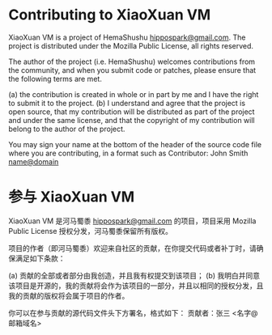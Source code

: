 # Contributing to XiaoXuan VM

XiaoXuan VM is a project of HemaShushu <hippospark@gmail.com>. The project is distributed under the Mozilla Public License, all rights reserved.

The author of the project (i.e. HemaShushu) welcomes contributions from the community, and when you submit code or patches, please ensure that the following terms are met.

(a) the contribution is created in whole or in part by me and I have the right to submit it to the project.
(b) I understand and agree that the project is open source, that my contribution will be distributed as part of the project and under the same license, and that the copyright of my contribution will belong to the author of the project.

You may sign your name at the bottom of the header of the source code file where you are contributing, in a format such as
Contributor: John Smith <name@domain>

# 参与 XiaoXuan VM

XiaoXuan VM 是河马蜀黍 <hippospark@gmail.com> 的项目，项目采用 Mozilla Public License 授权分发，河马蜀黍保留所有版权。

项目的作者（即河马蜀黍）欢迎来自社区的贡献，在你提交代码或者补丁时，请确保满足如下条款：

(a) 贡献的全部或者部分由我创造，并且我有权提交到该项目；
(b) 我明白并同意该项目是开源的，我的贡献将会作为该项目的一部分，并且以相同的授权分发，且我的贡献的版权将会属于项目的作者。

你可以在参与贡献的源代码文件头下方署名，格式如下：
贡献者：张三 <名字@邮箱域名>

